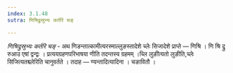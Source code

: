 ```yaml
---
index: 3.1.48
sutra: णिश्रिद्रुस्रुभ्यः कर्तरि चङ्

---
```

_णिश्रिद्रुस्रुभ्यः कर्तरि चङ्_ - अथ णिङन्तात्कामीत्यरस्माल्लुङस्तादेशे च्लेः सिजादेशे प्राप्ते —  णिश्रि । णि श्रि द्रु रुआउ एषां द्वन्द्वः । प्रत्ययग्रहणपरिभाषया णीति तदन्तस्य ग्रहमम् ।च्लि लुङी॑त्यतो लुङीति,च्लेः सि॑जित्यतश्च्लेरिति चानुवर्तते । तदाह —  ण्यन्तादित्यादिना । चङावितौ ।